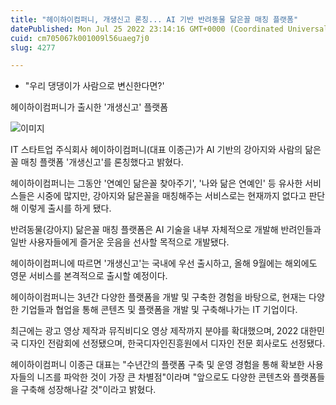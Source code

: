 ```yaml
---
title: "헤이하이컴퍼니, 개생신고 론칭... AI 기반 반려동물 닮은꼴 매칭 플랫폼"
datePublished: Mon Jul 25 2022 23:14:16 GMT+0000 (Coordinated Universal Time)
cuid: cm705067k001009l56uaeg7j0
slug: 4277

---
```



- "우리 댕댕이가 사람으로 변신한다면?'

헤이하이컴퍼니가 출시한 '개생신고' 플랫폼

![이미지](https://cdn.hashnode.com/res/hashnode/image/upload/v1739257490842/90ca57e3-c83e-4c47-a62c-1cd24e5d94e6.jpeg)

IT 스타트업 주식회사 헤이하이컴퍼니(대표 이종근)가 AI 기반의 강아지와 사람의 닮은꼴 매칭 플랫폼 '개생신고'를 론칭했다고 밝혔다.

헤이하이컴퍼니는 그동안 '연예인 닮은꼴 찾아주기', '나와 닮은 연예인' 등 유사한 서비스들은 시중에 많지만, 강아지와 닮은꼴을 매칭해주는 서비스로는 현재까지 없다고 판단해 이렇게 출시를 하게 됐다.

반려동물(강아지) 닮은꼴 매칭 플랫폼은 AI 기술을 내부 자체적으로 개발해 반려인들과 일반 사용자들에게 즐거운 웃음을 선사할 목적으로 개발됐다.

헤이하이컴퍼니에 따르면 '개생신고'는 국내에 우선 출시하고, 올해 9월에는 해외에도 영문 서비스를 본격적으로 출시할 예정이다.

헤이하이컴퍼니는 3년간 다양한 플랫폼을 개발 및 구축한 경험을 바탕으로, 현재는 다양한 기업들과 협업을 통해 콘텐츠 및 플랫폼을 개발 및 구축해나가는 IT 기업이다.

최근에는 광고 영상 제작과 뮤직비디오 영상 제작까지 분야를 확대했으며, 2022 대한민국 디자인 전람회에 선정됐으며, 한국디자인진흥원에서 디자인 전문 회사로도 선정됐다.

헤이하이컴퍼니 이종근 대표는 "수년간의 플랫폼 구축 및 운영 경험을 통해 확보한 사용자들의 니즈를 파악한 것이 가장 큰 차별점"이라며 "앞으로도 다양한 콘텐츠와 플랫폼들을 구축해 성장해나갈 것"이라고 밝혔다.